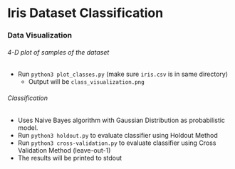 # Iris Dataset Classification

### Data Visualization

###### 4-D plot of samples of the dataset

* Run `python3 plot_classes.py` (make sure `iris.csv` is in same directory)
	* Output will be `class_visualization.png`

###### Classification

* Uses Naive Bayes algorithm with Gaussian Distribution as probabilistic model.
* Run `python3 holdout.py` to evaluate classifier using Holdout Method
* Run `python3 cross-validation.py` to evaluate classifier using Cross Validation Method (leave-out-1)
* The results will be printed to stdout
